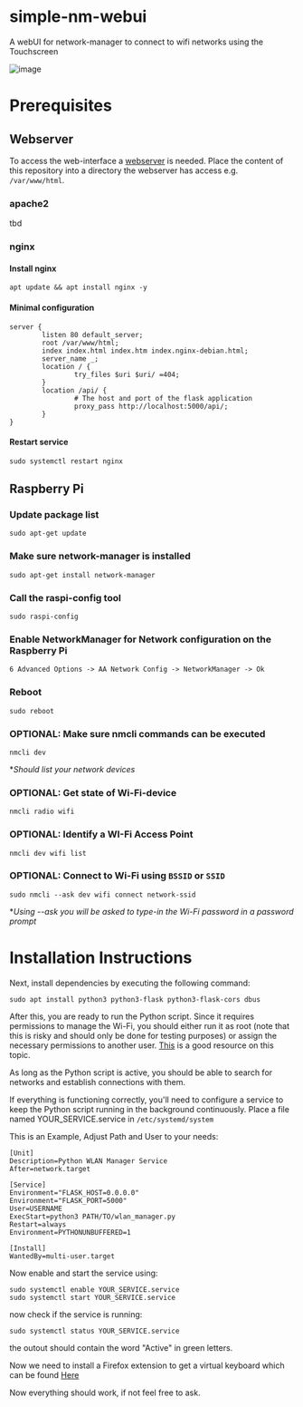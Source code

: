 # simple-nm-webui
A webUI for network-manager to connect to wifi networks using the Touchscreen

![image](https://github.com/degnedict/simple-nm-webui/assets/138185406/1755136a-d4ec-43eb-951e-5a7ea46b7326)

# Prerequisites

## Webserver
To access the web-interface a [webserver](https://developer.mozilla.org/en-US/docs/Learn/Common_questions/Web_mechanics/What_is_a_web_server) is needed.
Place the content of this repository into a directory the webserver has access e.g. `/var/www/html`.

### apache2
tbd

### nginx
#### Install nginx
```
apt update && apt install nginx -y
```

#### Minimal configuration
```
server {
        listen 80 default_server;
        root /var/www/html;
        index index.html index.htm index.nginx-debian.html;
        server_name _;
        location / {
                try_files $uri $uri/ =404;
        }
        location /api/ {
                # The host and port of the flask application
                proxy_pass http://localhost:5000/api/;
        }
}
```

#### Restart service
```
sudo systemctl restart nginx
```

## Raspberry Pi
### Update package list
```
sudo apt-get update
```
### Make sure network-manager is installed
```
sudo apt-get install network-manager
```
### Call the raspi-config tool
```
sudo raspi-config
```
### Enable NetworkManager for Network configuration on the Raspberry Pi
```
6 Advanced Options -> AA Network Config -> NetworkManager -> Ok 
```
### Reboot
```
sudo reboot
```

### OPTIONAL: Make sure nmcli commands can be executed
```
nmcli dev
```
**Should list your network devices*

### OPTIONAL: Get state of Wi-Fi-device
```
nmcli radio wifi
```

### OPTIONAL: Identify a WI-Fi Access Point
```
nmcli dev wifi list
```

### OPTIONAL: Connect to Wi-Fi using `BSSID` or `SSID`
```
sudo nmcli --ask dev wifi connect network-ssid
```
**Using --ask you will be asked to type-in the Wi-Fi password in a password prompt*


# Installation Instructions

Next, install dependencies by executing the following command:
```
sudo apt install python3 python3-flask python3-flask-cors dbus
```
After this, you are ready to run the Python script. Since it requires permissions to manage the Wi-Fi, you should either run it as root (note that this is risky and should only be done for testing purposes) or assign the necessary permissions to another user. [This](https://superuser.com/questions/1148322/how-to-allow-non-su-user-to-configure-network) is a good resource on this topic.

As long as the Python script is active, you should be able to search for networks and establish connections with them.

If everything is functioning correctly, you'll need to configure a service to keep the Python script running in the background continuously.
Place a file named YOUR_SERVICE.service in `/etc/systemd/system`

This is an Example, Adjust Path and User to your needs:
```
[Unit]
Description=Python WLAN Manager Service
After=network.target

[Service]
Environment="FLASK_HOST=0.0.0.0"
Environment="FLASK_PORT=5000"
User=USERNAME
ExecStart=python3 PATH/TO/wlan_manager.py
Restart=always
Environment=PYTHONUNBUFFERED=1

[Install]
WantedBy=multi-user.target
```
Now enable and start the service using:
```
sudo systemctl enable YOUR_SERVICE.service
sudo systemctl start YOUR_SERVICE.service
```
now check if the service is running:
```
sudo systemctl status YOUR_SERVICE.service
```
the outout should contain the word "Active" in green letters.

Now we need to install a Firefox extension to get a virtual keyboard which can be found [Here](https://addons.mozilla.org/en-US/firefox/addon/fx-osk/)

Now everything should work, if not feel free to ask.
